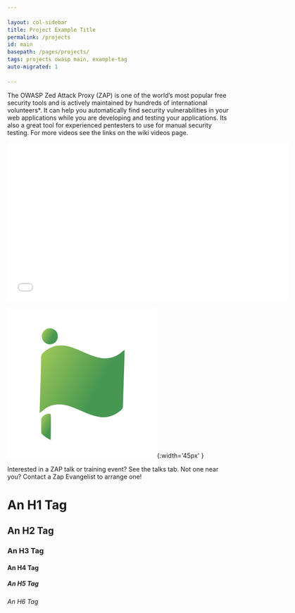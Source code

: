 ```yaml
---

layout: col-sidebar
title: Project Example Title
permalink: /projects
id: main
basepath: /pages/projects/
tags: projects owasp main, example-tag
auto-migrated: 1

---
```


The OWASP Zed Attack Proxy (ZAP) is one of the world’s most popular free security tools and is actively maintained by hundreds of international volunteers*. It can help you automatically find security vulnerabilities in your web applications while you are developing and testing your applications. Its also a great tool for experienced pentesters to use for manual security testing. 
For more videos see the links on the wiki videos page.

<div class="video-container">
  <iframe src="//www.youtube.com/embed/ztfgip-UhWw?" allowfullscreen="true" width="640" height="360" frameborder="0"></iframe>
</div>

![Flagship Project](/assets/images/common/owasp_level_flagship_2.svg){:width='45px' }

Interested in a ZAP talk or training event? See the talks tab. Not one near you? Contact a Zap Evangelist to arrange one! 

<h1>An H1 Tag</h1>
<h2>An H2 Tag</h2>
<h3>An H3 Tag</h3>
<h4>An H4 Tag</h4>
<h5>An H5 Tag</h5>
<h6>An H6 Tag</h6>
